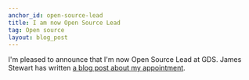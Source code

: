 ```yaml
---
anchor_id: open-source-lead
title: I am now Open Source Lead
tag: Open source
layout: blog_post
---
```


I'm pleased to announce that I'm now Open Source Lead at GDS. James Stewart has written <a href="https://governmenttechnology.blog.gov.uk/2016/11/18/welcome-to-our-new-open-source-lead/">a blog post about my appointment</a>.
